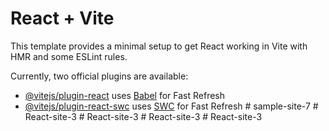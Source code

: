 # React + Vite

This template provides a minimal setup to get React working in Vite with HMR and some ESLint rules.

Currently, two official plugins are available:

- [@vitejs/plugin-react](https://github.com/vitejs/vite-plugin-react/blob/main/packages/plugin-react/README.md) uses [Babel](https://babeljs.io/) for Fast Refresh
- [@vitejs/plugin-react-swc](https://github.com/vitejs/vite-plugin-react-swc) uses [SWC](https://swc.rs/) for Fast Refresh
#   s a m p l e - s i t e - 7  
 #   R e a c t - s i t e - 3  
 #   R e a c t - s i t e - 3  
 #   R e a c t - s i t e - 3  
 #   R e a c t - s i t e - 3  
 